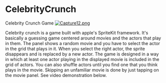 # CelebrityCrunch
Celebrity Crunch Game 
[![Capture12.png](https://s13.postimg.org/toj08z113/Capture12.png)](https://postimg.org/image/mlb4tcvlf/)



Celebrity crunch is a game built with apple's SpriteKit framework. It's basically a guessing game centered around movies and the actors that play in them. The panel shows a random movie and you have to select the actor in the grid that plays in it. When you select the right actor, the sprite disappears and is replaced by a new actor. The game is designed in a way in which at least one actor playing in the displayed movie is included in the grid of actors. You can also shuffle actors until you find one that you think plays in the movie. Skipping an unfamiliar movie is done by just tapping on the movie panel. See video demonstration below. 
  

